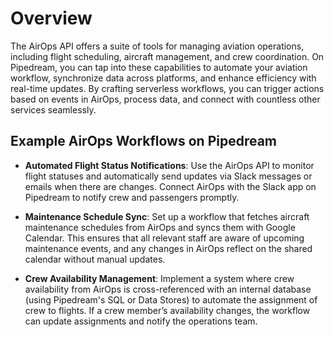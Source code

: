 # Overview

The AirOps API offers a suite of tools for managing aviation operations, including flight scheduling, aircraft management, and crew coordination. On Pipedream, you can tap into these capabilities to automate your aviation workflow, synchronize data across platforms, and enhance efficiency with real-time updates. By crafting serverless workflows, you can trigger actions based on events in AirOps, process data, and connect with countless other services seamlessly.

## Example AirOps Workflows on Pipedream

- **Automated Flight Status Notifications**: Use the AirOps API to monitor flight statuses and automatically send updates via Slack messages or emails when there are changes. Connect AirOps with the Slack app on Pipedream to notify crew and passengers promptly.

- **Maintenance Schedule Sync**: Set up a workflow that fetches aircraft maintenance schedules from AirOps and syncs them with Google Calendar. This ensures that all relevant staff are aware of upcoming maintenance events, and any changes in AirOps reflect on the shared calendar without manual updates.

- **Crew Availability Management**: Implement a system where crew availability from AirOps is cross-referenced with an internal database (using Pipedream's SQL or Data Stores) to automate the assignment of crew to flights. If a crew member’s availability changes, the workflow can update assignments and notify the operations team.
